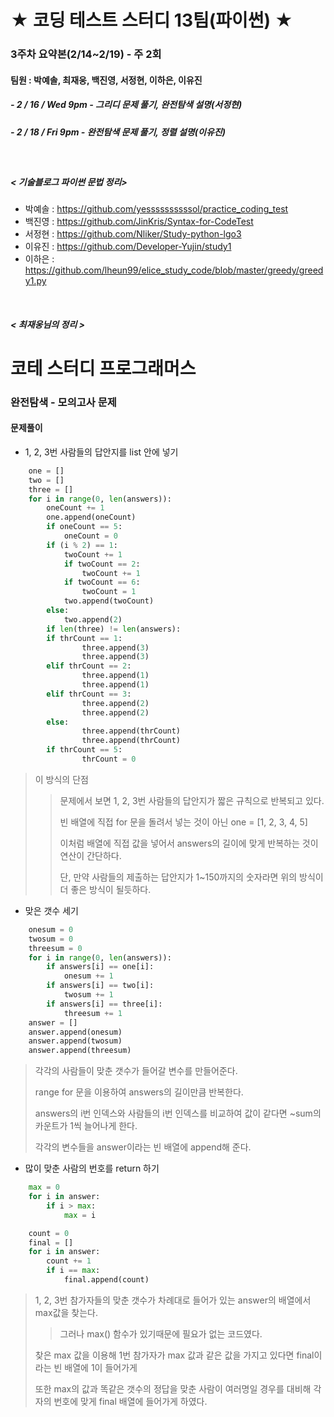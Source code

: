 # ★ 코딩 테스트 스터디 13팀(파이썬) ★
### 3주차 요약본(2/14~2/19) - 주 2회
#### 팀원 : 박예솔, 최재웅, 백진영, 서정현, 이하은, 이유진
##### - 2 / 16 / Wed 9pm - 그리디 문제 풀기, 완전탐색 설명(서정현)
##### - 2 / 18 / Fri 9pm - 완전탐색 문제 풀기, 정렬 설명(이유진) 
<br>

##### < 기술블로그 파이썬 문법 정리>
* 박예솔 : https://github.com/yessssssssssol/practice_coding_test 
* 백진영 : https://github.com/JinKris/Syntax-for-CodeTest
* 서정현 : https://github.com/Nliker/Study-python-lgo3
* 이유진 : https://github.com/Developer-Yujin/study1
* 이하은 : https://github.com/lheun99/elice_study_code/blob/master/greedy/greedy1.py
 
<br>

##### < 최재웅님의 정리 >
# 코테 스터디 프로그래머스

### 완전탐색 - 모의고사 문제

#### 문제풀이

* 1, 2, 3번 사람들의 답안지를 list 안에 넣기

```python
	one = []
    two = []
    three = []
    for i in range(0, len(answers)):
        oneCount += 1
        one.append(oneCount)
        if oneCount == 5:
            oneCount = 0
        if (i % 2) == 1:
            twoCount += 1
            if twoCount == 2: 
                twoCount += 1
            if twoCount == 6: 
                twoCount = 1
            two.append(twoCount)
        else:
            two.append(2)
        if len(three) != len(answers):
        if thrCount == 1:
                three.append(3)
                three.append(3)
        elif thrCount == 2:
                three.append(1)
                three.append(1)
        elif thrCount == 3:
                three.append(2)
                three.append(2)
        else:
                three.append(thrCount)
                three.append(thrCount)
        if thrCount == 5:
                thrCount = 0
```

> 이 방식의 단점
>
> > 문제에서 보면 1, 2, 3번 사람들의 답안지가 짧은 규칙으로 반복되고 있다.
> >
> > 빈 배열에 직접 for 문을 돌려서 넣는 것이 아닌 one = [1, 2, 3, 4, 5] 
> >
> > 이처럼 배열에 직접 값을 넣어서 answers의 길이에 맞게 반복하는  것이 연산이 간단하다.
> >
> > 단, 만약 사람들의 제출하는 답안지가 1~150까지의 숫자라면 위의 방식이 더 좋은 방식이 될듯하다.



* 맞은 갯수 세기

```python
    onesum = 0
    twosum = 0
    threesum = 0
    for i in range(0, len(answers)):
        if answers[i] == one[i]:
            onesum += 1
        if answers[i] == two[i]:
            twosum += 1
        if answers[i] == three[i]:
            threesum += 1
    answer = []
    answer.append(onesum)
    answer.append(twosum)
    answer.append(threesum)
```

> 각각의 사람들이 맞춘 갯수가 들어갈 변수를 만들어준다.
>
> range for 문을 이용하여 answers의 길이만큼 반복한다.
>
> answers의 i번 인덱스와 사람들의 i번 인덱스를 비교하여 값이 같다면 ~sum의 카운트가 1씩 늘어나게 한다.
>
> 각각의 변수들을 answer이라는 빈 배열에 append해 준다.



* 많이 맞춘 사람의 번호를 return 하기

```python
    max = 0
    for i in answer:
        if i > max:
            max = i

    count = 0
    final = []
    for i in answer:
        count += 1
        if i == max:
            final.append(count)

```

> 1, 2, 3번 참가자들의 맞춘 갯수가 차례대로 들어가 있는 answer의 배열에서 max값을 찾는다.
>
> > 그러나 max() 함수가 있기때문에 필요가 없는 코드였다.
>
> 찾은 max 값을 이용해 1번 참가자가 max 값과 같은 값을 가지고 있다면 final이라는 빈 배열에 1이 들어가게
>
> 또한 max의 값과 똑같은 갯수의 정답을 맞춘 사람이 여러명일 경우를 대비해 각자의 번호에 맞게 final 배열에 들어가게 하였다.
